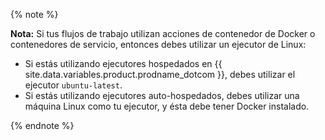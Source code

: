 {% note %}

**Nota:** Si tus flujos de trabajo utilizan acciones de contenedor de Docker o contenedores de servicio, entonces debes utilizar un ejecutor de Linux:

* Si estás utilizando ejecutores hospedados en {{ site.data.variables.product.prodname_dotcom }}, debes utilizar el ejecutor `ubuntu-latest`.
* Si estás utilizando ejecutores auto-hospedados, debes utilizar una máquina Linux como tu ejecutor, y ésta debe tener Docker instalado.

{% endnote %}
